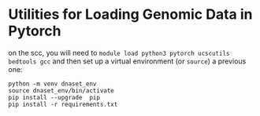 # Utilities for Loading Genomic Data in Pytorch

on the scc, you will need to `module load python3 pytorch ucscutils bedtools gcc`
and then set up a virtual environment (or `source`) a previous one:
```
python -m venv dnaset_env
source dnaset_env/bin/activate
pip install --upgrade  pip
pip install -r requirements.txt
```

